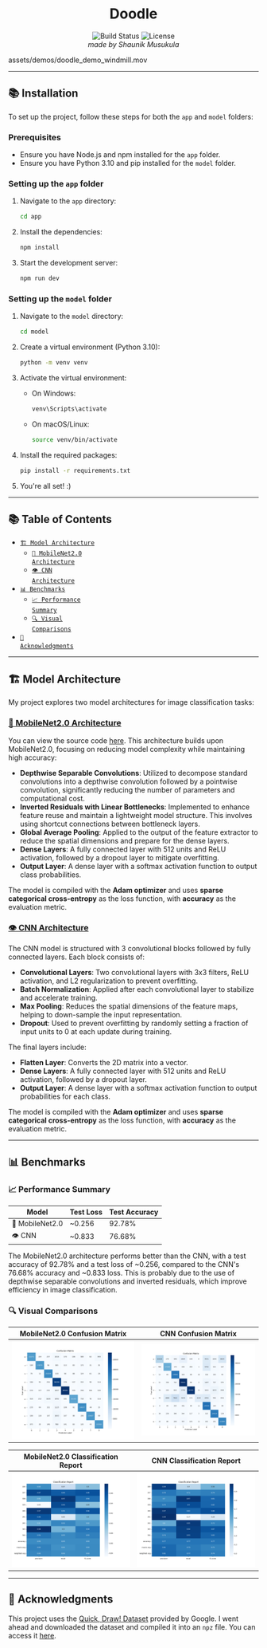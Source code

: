 <div align="center">
  <h1>Doodle</h1>
  <img src="https://img.shields.io/badge/build-passing-brightgreen" alt="Build Status"/>
  <img src="https://img.shields.io/badge/license-MIT-blue" alt="License"/>
  <br>
  <em>made by Shaunik Musukula</em>
</div>

assets/demos/doodle_demo_windmill.mov

---

## 📚 Installation

To set up the project, follow these steps for both the `app` and `model` folders:

### Prerequisites

- Ensure you have Node.js and npm installed for the `app` folder.
- Ensure you have Python 3.10 and pip installed for the `model` folder.

### Setting up the `app` folder

1. Navigate to the `app` directory:
   ```bash
   cd app
   ```

2. Install the dependencies:
   ```bash
   npm install
   ```

3. Start the development server:
   ```bash
   npm run dev
   ```

### Setting up the `model` folder

1. Navigate to the `model` directory:
   ```bash
   cd model
   ```

2. Create a virtual environment (Python 3.10):
   ```bash
   python -m venv venv
   ```

3. Activate the virtual environment:

   - On Windows:
     ```bash
     venv\Scripts\activate
     ```

   - On macOS/Linux:
     ```bash
     source venv/bin/activate
     ```

4. Install the required packages:
   ```bash
   pip install -r requirements.txt
   ```

5. You're all set! :)

---

## 📚 Table of Contents
- [<code>🏗️ Model Architecture</code>](#model-architecture)
  - [<code>🧠 MobileNet2.0 Architecture</code>](#🧠-mobilenet20-architecture)
  - [<code>👁️ CNN Architecture</code>](#👁️-cnn-architecture)
- [<code>📊 Benchmarks</code>](#📊-benchmarks)
  - [<code>📈 Performance Summary</code>](#📈-performance-summary)
  - [<code>🔍 Visual Comparisons</code>](#🔍-visual-comparisons)
- [<code>🙏 Acknowledgments</code>](#🙏-acknowledgments)

---

## 🏗️ Model Architecture

My project explores two model architectures for image classification tasks:

### [🧠 MobileNet2.0 Architecture](model/model/model.keras)
You can view the source code [here](model/model.py). This architecture builds upon MobileNet2.0, focusing on reducing model complexity while maintaining high accuracy:

- **Depthwise Separable Convolutions**: Utilized to decompose standard convolutions into a depthwise convolution followed by a pointwise convolution, significantly reducing the number of parameters and computational cost.
- **Inverted Residuals with Linear Bottlenecks**: Implemented to enhance feature reuse and maintain a lightweight model structure. This involves using shortcut connections between bottleneck layers.
- **Global Average Pooling**: Applied to the output of the feature extractor to reduce the spatial dimensions and prepare for the dense layers.
- **Dense Layers**: A fully connected layer with 512 units and ReLU activation, followed by a dropout layer to mitigate overfitting.
- **Output Layer**: A dense layer with a softmax activation function to output class probabilities.

The model is compiled with the **Adam optimizer** and uses **sparse categorical cross-entropy** as the loss function, with **accuracy** as the evaluation metric.

### [👁️ CNN Architecture](model/model/cnn.keras)
The CNN model is structured with 3 convolutional blocks followed by fully connected layers. Each block consists of:

- **Convolutional Layers**: Two convolutional layers with 3x3 filters, ReLU activation, and L2 regularization to prevent overfitting.
- **Batch Normalization**: Applied after each convolutional layer to stabilize and accelerate training.
- **Max Pooling**: Reduces the spatial dimensions of the feature maps, helping to down-sample the input representation.
- **Dropout**: Used to prevent overfitting by randomly setting a fraction of input units to 0 at each update during training.

The final layers include:

- **Flatten Layer**: Converts the 2D matrix into a vector.
- **Dense Layers**: A fully connected layer with 512 units and ReLU activation, followed by a dropout layer.
- **Output Layer**: A dense layer with a softmax activation function to output probabilities for each class.

The model is compiled with the **Adam optimizer** and uses **sparse categorical cross-entropy** as the loss function, with **accuracy** as the evaluation metric.

---

## 📊 Benchmarks

### 📈 Performance Summary

| Model                | Test Loss | Test Accuracy |
|----------------------|-----------|---------------|
| 🧠 MobileNet2.0         | ~0.256     | 92.78%        |
| 👁️ CNN                  | ~0.833     | 76.68%        |

The MobileNet2.0 architecture performs better than the CNN, with a test accuracy of 92.78% and a test loss of ~0.256, compared to the CNN's 76.68% accuracy and ~0.833 loss. This is probably due to the use of depthwise separable convolutions and inverted residuals, which improve efficiency in image classification.

### 🔍 Visual Comparisons

| MobileNet2.0 Confusion Matrix | CNN Confusion Matrix |
|-------------------------------|----------------------|
| ![MobileNet2.0 Confusion Matrix](assets/mobilenet2.0_benchmarks/confusion_matrix.png) | ![CNN Confusion Matrix](assets/cnn_benchmarks/confusion_matrix.png) |

| MobileNet2.0 Classification Report | CNN Classification Report |
|------------------------------------|---------------------------|
| ![MobileNet2.0 Classification Report](assets/mobilenet2.0_benchmarks/classification_report.png) | ![CNN Classification Report](assets/cnn_benchmarks/classification_report.png) |

---

## 🙏 Acknowledgments

This project uses the [Quick, Draw! Dataset](https://quickdraw.withgoogle.com/data) provided by Google. I went ahead and downloaded the dataset and compiled it into an `npz` file. You can access it [here](https://drive.google.com/drive/folders/1eCo87_mNv0MAS-3zTeKbxPg8cCcrVFNH).
